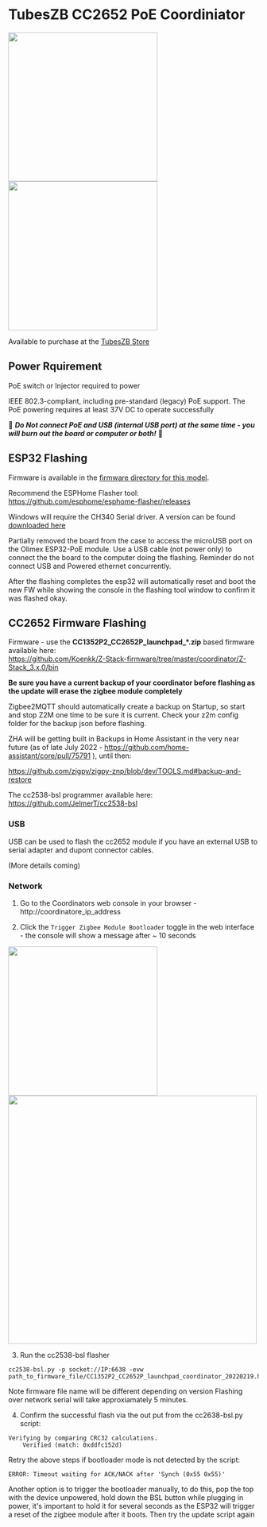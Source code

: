 # TubesZB CC2652 PoE Coordiniator

<p float="left">
 <img src="https://github.com/tube0013/tube_gateways/raw/main/models/current/tubeszb-cc2652-poe-2022/images/tubeszb-cc2652-poe-2022.webp" width="300" height = "300">
 <img src="https://github.com/tube0013/tube_gateways/raw/main/models/current/tubeszb-cc2652-poe-2022/images/tubeszb-cc2652-poe-2022_open.webp" width="300" height="300">
 </p>

 Available to purchase at the [TubesZB Store](https://www.tubeszb.com/product/cc2652_coordinator/47) 

## Power Rquirement
PoE switch or Injector required to power

IEEE 802.3-compliant, including pre-standard (legacy) PoE support. The PoE powering requires at least 37V DC to operate successfully

🔴 **_Do Not connect PoE and USB (internal USB port) at the same time - you will burn out the board or computer or both!_** 🔴

## ESP32 Flashing

Firmware is available in the [firmware directory for this model](https://github.com/tube0013/tube_gateways/tree/main/models/current/tubeszb-cc2652-poe-2022/firmware/esphome).

Recommend the ESPHome Flasher tool:
https://github.com/esphome/esphome-flasher/releases

Windows will require the CH340 Serial driver. A version can be found [downloaded here](https://www.olimex.com/Products/Breadboarding/BB-CH340T/resources/CH341SER.zip)

Partially removed the board from the case to access the microUSB port on the Olimex ESP32-PoE module. Use a USB cable (not power only) to connect the the board to the computer doing the flashing. Reminder do not connect USB and Powered ethernet concurrently.


After the flashing completes the esp32 will automatically reset and boot the new FW while showing the console in the flashing tool window to confirm it was flashed okay.


## CC2652 Firmware Flashing

Firmware - use the **CC1352P2_CC2652P_launchpad_*.zip** based firmware available here:  
https://github.com/Koenkk/Z-Stack-firmware/tree/master/coordinator/Z-Stack_3.x.0/bin

**Be sure you have a current backup of your coordinator before flashing as the update will erase the zigbee module completely** 

Zigbee2MQTT should automatically create a backup on Startup, so start and stop Z2M one time to be sure it is current. Check your z2m config folder for the backup json before flashing.

ZHA will be getting built in Backups in Home Assistant in the very near future (as of late July 2022 - https://github.com/home-assistant/core/pull/75791 ), until then:

https://github.com/zigpy/zigpy-znp/blob/dev/TOOLS.md#backup-and-restore


The cc2538-bsl programmer available here: 
https://github.com/JelmerT/cc2538-bsl


### USB

USB can be used to flash the cc2652 module if you have an external USB to serial adapter and dupont connector cables.

(More details coming)

### Network

1. Go to the Coordinators web console in your browser - http://coordinatore_ip_address

2. Click the `Trigger Zigbee Module Bootloader` toggle in the web interface - the console will show a message after ~ 10 seconds

<img src="https://github.com/tube0013/tube_gateways/raw/main/images/cc2652_web2.png" width="300">

<img src="https://github.com/tube0013/tube_gateways/raw/main/images/cc2652_fw_debuglog.png" width="500">


3. Run the cc2538-bsl flasher
```
cc2538-bsl.py -p socket://IP:6638 -evw path_to_firmware_file/CC1352P2_CC2652P_launchpad_coordinator_20220219.hex
```
Note firmware file name will be different depending on version
Flashing over network serial will take approxiamately 5 minutes.

4. Confirm the successful flash via the out put from the cc2638-bsl.py script:
```
Verifying by comparing CRC32 calculations.
    Verified (match: 0xddfc152d)
```

Retry the above steps if bootloader mode is not detected by the script:

```
ERROR: Timeout waiting for ACK/NACK after 'Synch (0x55 0x55)'
```

Another option is to trigger the bootloader manually, to do this, pop the top with the device unpowered, hold down the BSL button while plugging in power, it's important to hold it for several seconds as the ESP32 will trigger a reset of the zigbee module after it boots. Then try the update script again



